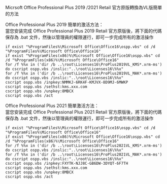 
</div>


Micrsoft Office Professional Plus 2019 /2021 Retail 官方原版轉換為VL版簡單的方法

<p> Office Professional Plus 2019 簡單的激活方法：<br/>當您安装完成 Office Professional Plus 2019 Retail 官方原版後，將下面的代碼保存為 .bat 文件，然後以管理員的權限運行，即可一步完成所有的激活操作</p>
<pre><code>if exist "%ProgramFiles%\Microsoft Office\Office16\ospp.vbs" cd /d "%ProgramFiles%\Microsoft Office\Office16"
if exist "%ProgramFiles(x86)%\Microsoft Office\Office16\ospp.vbs" cd /d "%ProgramFiles(x86)%\Microsoft Office\Office16"
for /f %%x in ('dir /b ..\root\Licenses16\ProPlus2019VL_KMS*.xrm-ms') do cscript ospp.vbs /inslic:"..\root\Licenses16\%%x"
for /f %%x in ('dir /b ..\root\Licenses16\ProPlus2019VL_MAK*.xrm-ms') do cscript ospp.vbs /inslic:"..\root\Licenses16\%%x"
cscript ospp.vbs /inpkey:NMMKJ-6RK4F-KMJVX-8D9MJ-6MWKP
cscript ospp.vbs /sethst:kms.xxx.com
cscript ospp.vbs /unpkey:8MBCX
cscript ospp.vbs /act</code></pre></div>
            </div>



<p>Office Professional Plus 2021 簡單激活方法：<br/>當您安装完成 Office Professional Plus 2021 Retail 官方原版後，將下面的代碼保存為 .bat 文件，然後以管理員的權限運行，即可一步完成所有的激活操作</p>
<pre><code>if exist "%ProgramFiles%\Microsoft Office\Office16\ospp.vbs" cd /d "%ProgramFiles%\Microsoft Office\Office16"
if exist "%ProgramFiles(x86)%\Microsoft Office\Office16\ospp.vbs" cd /d "%ProgramFiles(x86)%\Microsoft Office\Office16"
for /f %%x in ('dir /b ..\root\Licenses16\ProPlus2021VL_KMS*.xrm-ms') do cscript ospp.vbs /inslic:"..\root\Licenses16\%%x"
for /f %%x in ('dir /b ..\root\Licenses16\ProPlus2021VL_MAK*.xrm-ms') do cscript ospp.vbs /inslic:"..\root\Licenses16\%%x"
cscript ospp.vbs /inpkey:FXYTK-NJJ8C-GB6DW-3DYQT-6F7TH
cscript ospp.vbs /sethst:kms.xxx.com
cscript ospp.vbs /unpkey:8MBCX
cscript ospp.vbs /act</code></pre></div>
            </div>










